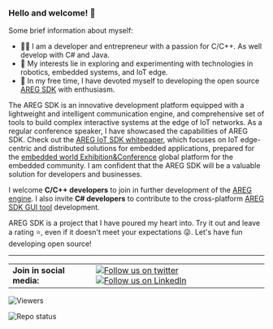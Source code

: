 ### Hello and welcome! 👋

Some brief information about myself:
- 👨‍💻 I am a developer and entrepreneur with a passion for C/C++. As well develop with C# and Java.
- 👀 My interests lie in exploring and experimenting with technologies in robotics, embedded systems, and IoT edge.
- 🚀 In my free time, I have devoted myself to developing the open source [AREG SDK](https://github.com/aregtech/areg-sdk) with enthusiasm.

The AREG SDK is an innovative development platform equipped with a lightweight and intelligent communication engine, and comprehensive set of tools to build complex interactive systems at the edge of IoT networks. As a regular conference speaker, I have showcased the capabilities of AREG SDK. Check out the [AREG IoT SDK whitepaper](https://github.com/aregtech/aregtech/blob/main/docs/areg-sdk-distributed-services-whitepaper.pdf), which focuses on IoT edge-centric and distributed solutions for embedded applications, prepared for the [embedded world Exhibition&Conference](https://www.embedded-world.de/) global platform for the embedded community. I am confident that the AREG SDK will be a valuable solution for developers and businesses.

I welcome **C/C++ developers** to join in further development of the [AREG engine](https://github.com/aregtech/areg-sdk). I also invite **C# developers** to contribute to the cross-platform [AREG SDK GUI tool](https://github.com/aregtech/areg-sdk-tools) development.

AREG SDK is a project that I have poured my heart into. Try it out and leave a rating ⭐, even if it doesn't meet your expectations 😜. Let's have fun developing open source!

---

<table>
  <tr>
    <td><strong>Join in social media:</strong></td>
    <td><a href="https://twitter.com/intent/follow?screen_name=aregtech"><img src="https://img.shields.io/twitter/follow/aregtech.svg?style=social" alt="Follow us on twitter"/></a> &nbsp; <a href="https://www.linkedin.com/company/aregtech/"><img src="https://img.shields.io/badge/LinkedIn-Aregtech-blue?style=flat&logo=linkedin&logoColor=b0c0c0&labelColor=363D44" alt="Follow us on LinkedIn"/></a></td>
  </tr>
</table>
<img src="https://gpvc.arturio.dev/aregtech" alt="Viewers"/> &nbsp; <!-- img src="https://img.shields.io/github/downloads/aregtech/areg-sdk/total.svg"/ -->

![Repo status](https://github-readme-stats.vercel.app/api?username=aregtech&theme=blue-green)
